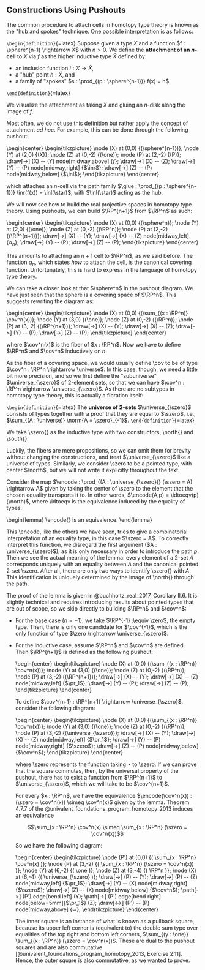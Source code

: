 ## Constructions Using Pushouts

The common procedure to attach cells in homotopy type theory is known as the "hub and spokes" technique.
One possible interpretation is as follows:

```\begin{definition}```{=latex}
Suppose given a type $X$ and a function $f : \sphere^{n-1} \rightarrow X$ with $n > 0$.
We define the **attachment of an $\mathbfit{n}$-cell** to $X$ via $f$ as the higher inductive type $\hat{X}$ defined by:

- an inclusion function $i : X \rightarrow \hat{X}$,
- a "hub" point $h : \hat{X}$, and
- a family of "spokes" $s : \prod_{(p : \sphere^{n-1})} f(x) = h$.

```\end{definition}```{=latex}

We visualize the attachment as taking $X$ and gluing an $n$-disk along the image of $f$.

Most often, we do not use this definition but rather apply the concept of attachment *ad hoc*.
For example, this can be done through the following pushout:

\begin{center}
\begin{tikzpicture}
\node (X) at (0,0) {\(\sphere^{n-1}\)};
\node (Y) at (2,0) {\(X\)};
\node (Z) at (0,-2) {\(\one\)};
\node (P) at (2,-2) {\(P\)};
\draw[->] (X) -- (Y) node[midway,above] {$f$};
\draw[->] (X) -- (Z);
\draw[->] (Y) -- (P) node[midway,right] {$\inr$};
\draw[->] (Z) -- (P) node[midway,below] {$\inl$};
\end{tikzpicture}
\end{center}

which attaches an $n$-cell via the path family $\glue : \prod_{(p : \sphere^{n-1})} \inr(f(x)) = \inl(\star)$, with $\inl(\star)$ acting as the hub.

We will now see how to build the real projective spaces in homotopy type theory.
Using pushouts, we can build $\RP^{n+1}$ from $\RP^n$ as such:

\begin{center}
\begin{tikzpicture}
\node (X) at (0,0) {\(\sphere^n\)};
\node (Y) at (2,0) {\(\one\)};
\node (Z) at (0,-2) {\(\RP^n\)};
\node (P) at (2,-2) {\(\RP^{n+1}\)};
\draw[->] (X) -- (Y);
\draw[->] (X) -- (Z) node[midway,left] {$\alpha_n$};
\draw[->] (Y) -- (P);
\draw[->] (Z) -- (P);
\end{tikzpicture}
\end{center}

This amounts to attaching an $n+1$ cell to $\RP^n$, as we said before.
The function $\alpha_n$, which states *how* to attach the cell, is the canonical covering function.
Unfortunately, this is hard to express in the language of homotopy type theory.

We can take a closer look at that $\sphere^n$ in the pushout diagram.
We have just seen that the sphere is a covering space of $\RP^n$.
This suggests rewriting the diagram as:

\begin{center}
\begin{tikzpicture}
\node (X) at (0,0) {\(\sum_{(x : \RP^n)} \cov^n(x)\)};
\node (Y) at (3,0) {\(\one\)};
\node (Z) at (0,-2) {\(\RP^n\)};
\node (P) at (3,-2) {\(\RP^{n+1}\)};
\draw[->] (X) -- (Y);
\draw[->] (X) -- (Z);
\draw[->] (Y) -- (P);
\draw[->] (Z) -- (P);
\end{tikzpicture}
\end{center}

where $\cov^n(x)$ is the fiber of $x : \RP^n$.
Now we have to define $\RP^n$ and $\cov^n$ inductively on $n$.

As the fiber of a covering space, we would usually define \cov to be of type $\cov^n : \RP^n \rightarrow \universe$.
In this case, though, we need a little bit more precision, and so we first define the "subuniverse" $\universe_{\szero}$ of $2$-element sets, so that we can have $\cov^n : \RP^n \rightarrow \universe_{\szero}$.
As there are no subtypes in homotopy type theory, this is actually a fibration itself:

```\begin{definition}```{=latex}
The **universe of $\mathbf{2}$-sets** $\universe_{\szero}$ consists of types together with a proof that they are equal to $\szero$, i.e., $\sum_{(A : \universe)} \norm{A = \szero}_{-1}$.
```\end{definition}```{=latex}

We take \szero{} as the inductive type with two constructors, \north{} and \south{}.

Luckily, the fibers are mere propositions, so we can omit them for brevity without changing the constructions, and treat $\universe_{\szero}$ like a universe of types.
Similarly, we consider \szero to be a pointed type, with center $\north$, but we will not write it explicitly throughout the text.

Consider the map $\encode : \prod_{(A : \universe_{\szero})} (\szero = A) \rightarrow A$ given by taking the center of \szero to the element that the chosen equality transports it to.
In other words, $\encode(A,p) = \idtoeqv(p)(\north)$, where \idtoeqv is the equivalence induced by the equality of types.

\begin{lemma}
\encode{} is an equivalence.
\end{lemma}

This \encode, like the others we have seen, tries to give a combinatorial interpretation of an equality type, in this case $\szero = A$.
To correctly interpret this function, we disregard the first argument ($A : \universe_{\szero}$), as it is only necessary in order to introduce the path $p$.
Then we see the actual meaning of the lemma: every element of a $2$-set $A$ corresponds uniquely with an equality between $A$ and the canonical pointed $2$-set \szero.
After all, there are only two ways to identify \szero{} with $A$.
This identification is uniquely determined by the image of \north{} through the path.

The proof of the lemma is given in @buchholtz_real_2017, Corollary II.6.
It is slightly technical and requires introducing results about pointed types that are out of scope, so we skip directly to building $\RP^n$ and $\cov^n$:

- For the base case ($n = -1$), we take $\RP^{-1} :\equiv \zero$, the empty type.
Then, there is only one candidate for $\cov^{-1}$, which is the only function of type $\zero \rightarrow \universe_{\szero}$.

- For the inductive case, assume $\RP^n$ and $\cov^n$ are defined.
Then $\RP^{n+1}$ is defined as the following pushout:

  \begin{center}
  \begin{tikzpicture}
  \node (X) at (0,0) {\(\sum_{(x : \RP^n)} \cov^n(x)\)};
  \node (Y) at (3,0) {\(\one\)};
  \node (Z) at (0,-2) {\(\RP^n\)};
  \node (P) at (3,-2) {\(\RP^{n+1}\)};
  \draw[->] (X) -- (Y);
  \draw[->] (X) -- (Z) node[midway,left] {$\pr_1$};
  \draw[->] (Y) -- (P);
  \draw[->] (Z) -- (P);
  \end{tikzpicture}
  \end{center}

  To define $\cov^{n+1} : \RP^{n+1} \rightarrow \universe_{\szero}$, consider the following diagram:

  \begin{center}
  \begin{tikzpicture}
  \node (X) at (0,0) {\(\sum_{(x : \RP^n)} \cov^n(x)\)};
  \node (Y) at (3,0) {\(\one\)};
  \node (Z) at (0,-2) {\(\RP^n\)};
  \node (P) at (3,-2) {\(\universe_{\szero}\)};
  \draw[->] (X) -- (Y);
  \draw[->] (X) -- (Z) node[midway,left] {$\pr_1$};
  \draw[->] (Y) -- (P) node[midway,right] {$\szero$};
  \draw[->] (Z) -- (P) node[midway,below] {$\cov^n$};
  \end{tikzpicture}
  \end{center}

  where \szero represents the function taking $\star$ to \szero. If we can prove that the square commutes, then, by the universal property of the pushout, there has to exist a function from $\RP^{n+1}$ to $\universe_{\szero}$, which we will take to be $\cov^{n+1}$.

  For every $x : \RP^n$, we have the equivalence $\encode(\cov^n(x)) : (\szero = \cov^n(x)) \simeq \cov^n(x)$ given by the lemma.
  Theorem 4.7.7 of the @univalent_foundations_program_homotopy_2013 induces an equivalence

  $$\sum_{x : \RP^n} \cov^n(x) \simeq \sum_{x : \RP^n} (\szero = \cov^n(x))$$

  So we have the following diagram:

  \begin{center}
  \begin{tikzpicture}
  \node (P') at (0,0) {\( \sum_{x : \RP^n} \cov^n(x) \)};
  \node (P) at (3,-2) {\( \sum_{x : \RP^n} (\szero = \cov^n(x)) \)};
  \node (Y) at (6,-2) {\( \one \)};
  \node (Z) at (3,-4) {\( \RP^n \)};
  \node (X) at (6,-4) {\( \universe_{\szero} \)};
  \draw[->] (P) -- (Y);
  \draw[->] (P) -- (Z) node[midway,left] {$\pr_1$};
  \draw[->] (Y) -- (X) node[midway,right] {$\szero$};
  \draw[->] (Z) -- (X) node[midway,below] {$\cov^n$};
  \path[->] (P') edge[bend left] (Y);
  \path[->] (P') edge[bend right] node[below=5mm]{$\pr_1$} (Z);
  \draw[<->] (P') -- (P) node[midway,above] {$\simeq$};
  \end{tikzpicture}
  \end{center}

  The inner square is an instance of what is known as a pullback square, because its upper left corner is (equivalent to) the double sum type over equalities of the top right and bottom left corners, $\sum_{(y : \one)} \sum_{(x : \RP^n)} (\szero = \cov^n(x))$.
  These are dual to the pushout squares and are also commutative [@univalent_foundations_program_homotopy_2013, Exercise 2.11].
  Hence, the outer square is also commutative, as we wanted to prove.
